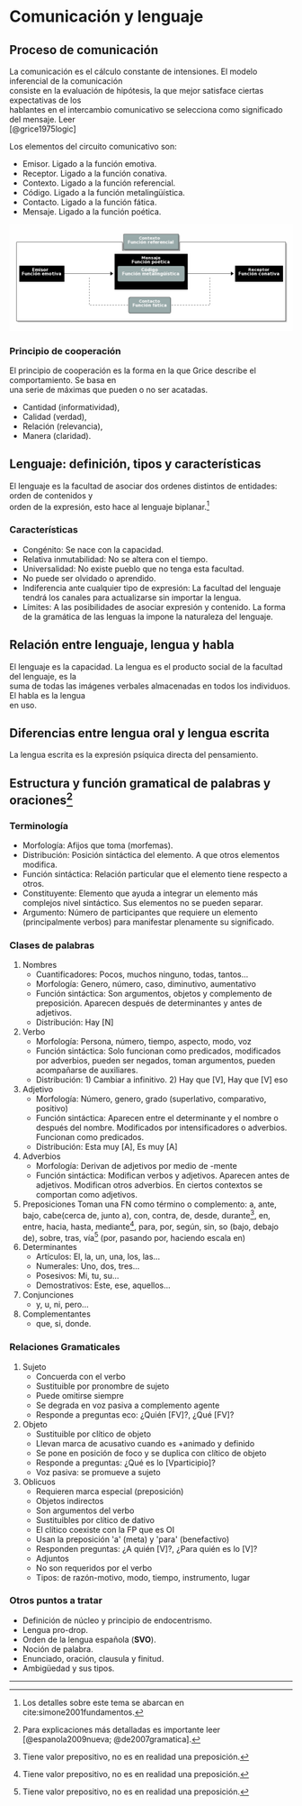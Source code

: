 # Comunicación y lenguaje

## Proceso de comunicación

La comunicación es el cálculo constante de intensiones. El modelo inferencial de la comunicación  
consiste en  la evaluación  de hipótesis,  la que  mejor satisface  ciertas expectativas  de los  
hablantes  en el  intercambio  comunicativo se  selecciona como  significado  del mensaje.  Leer  
\[@grice1975logic\]

Los elementos del circuito comunicativo son:

* Emisor. Ligado a la función emotiva.
* Receptor. Ligado a la función conativa.
* Contexto. Ligado a la función referencial.
* Código. Ligado a la función metalingüística.
* Contacto. Ligado a la función fática.
* Mensaje. Ligado a la función poética.

![img](../im/circuito.png)

### Principio de cooperación

El principio de cooperación  es la forma en la que Grice describe  el comportamiento. Se basa en  
una serie de máximas que pueden o no ser acatadas.

* Cantidad (informatividad),
* Calidad (verdad),
* Relación (relevancia),
* Manera (claridad).

## Lenguaje: definición, tipos y características

El lenguaje es la facultad de asociar dos  ordenes distintos de entidades: orden de contenidos y  
orden de la expresión,  esto hace al lenguaje biplanar.[^1]

### Características

* Congénito: Se nace con la capacidad.
* Relativa inmutabilidad: No se altera con el tiempo.
* Universalidad: No existe pueblo que no tenga esta facultad.
* No puede ser olvidado o aprendido.
* Indiferencia  ante cualquier tipo  de expresión: La facultad  del lenguaje tendrá  los canales
  para actualizarse sin importar la lengua.
* Límites: A las posibilidades de asociar expresión y contenido. La forma de la gramática de las
  lenguas la impone la naturaleza del lenguaje.

## Relación entre lenguaje, lengua y habla

El lenguaje es la capacidad. La lengua es el  producto social de la facultad del lenguaje, es la  
suma de todas las  imágenes verbales almacenadas en todos los individuos. El  habla es la lengua  
en uso.

## Diferencias entre lengua oral y lengua escrita

La lengua escrita es la expresión psíquica directa del pensamiento.

## Estructura y función gramatical de palabras y oraciones[^2]

### Terminología

* Morfología: Afijos que toma \(morfemas\).
* Distribución: Posición sintáctica del elemento. A que otros elementos modifica.
* Función sintáctica: Relación particular que el elemento tiene respecto a otros.
* Constituyente: Elemento que  ayuda a integrar un elemento más  complejos nivel sintáctico. Sus
  elementos no se pueden separar.
* Argumento: Número  de participantes  que requiere  un elemento  \(principalmente verbos\)  para
  manifestar plenamente su significado.

### Clases de palabras

1. Nombres
   * Cuantificadores: Pocos, muchos ninguno, todas, tantos...
   * Morfología: Genero, número, caso, diminutivo, aumentativo
   * Función sintáctica: Son argumentos, objetos y  complemento de preposición. Aparecen después de
     determinantes y antes de adjetivos.
   * Distribución: Hay \[N\]
2. Verbo
   * Morfología: Persona, número, tiempo, aspecto, modo, voz
   * Función  sintáctica: Solo funcionan  como predicados,  modificados por adverbios,  pueden ser
     negados, toman argumentos, pueden acompañarse de auxiliares.
   * Distribución: 1\) Cambiar a infinitivo. 2\) Hay que \[V\], Hay que \[V\] eso
3. Adjetivo
   * Morfología: Número, genero, grado \(superlativo, comparativo, positivo\)
   * Función  sintáctica:   Aparecen  entre  el  determinante  y  el   nombre  o  después  del
     nombre. Modificados por intensificadores o adverbios. Funcionan como predicados.
   * Distribución: Esta muy \[A\], Es muy \[A\]
4. Adverbios
   * Morfología: Derivan de adjetivos por medio de -mente
   * Función sintáctica:  Modifican verbos y adjetivos. Aparecen antes  de adjetivos. Modifican
     otros adverbios. En ciertos contextos se comportan como adjetivos.
5. Preposiciones
   Toman una FN como término o complemento: a, ante, bajo, cabe\(cerca de, junto a\), con, contra,
   de, desde,  durante[^3], en,  entre, hacia,  hasta, mediante[^4], para,  por, según,  sin, so
   \(bajo, debajo de\), sobre, tras, vía[^5] \(por, pasando por, haciendo escala en\)
6. Determinantes
   * Artículos: El, la, un, una, los, las...
   * Numerales: Uno, dos, tres...
   * Posesivos: Mi, tu, su...
   * Demostrativos: Este, ese, aquellos...
7. Conjunciones
   * y, u, ni, pero...
8. Complementantes
   * que, si, donde.

### Relaciones Gramaticales

1. Sujeto
   * Concuerda con el verbo
   * Sustituible por pronombre de sujeto
   * Puede omitirse siempre
   * Se degrada en voz pasiva a complemento agente
   * Responde a preguntas eco: ¿Quién \[FV\]?, ¿Qué \[FV\]?
2. Objeto
   * Sustituible por clítico de objeto
   * Llevan marca de acusativo cuando es +animado y definido
   * Se pone en posición de foco y se duplica con clítico de objeto
   * Responde a preguntas: ¿Qué es lo \[Vparticipio\]?
   * Voz pasiva: se promueve a sujeto
3. Oblicuos
   * Requieren marca especial \(preposición\)
   * Objetos indirectos
   * Son argumentos del verbo
   * Sustituibles por clítico de dativo
   * El clítico coexiste con la FP que es OI
   * Usan la preposición 'a' \(meta\) y 'para' \(benefactivo\)
   * Responden  preguntas: ¿A quién \[V\]?, ¿Para quién es lo \[V\]?
   * Adjuntos
   * No son requeridos por el verbo
   * Tipos: de razón-motivo, modo, tiempo, instrumento, lugar

### Otros puntos a tratar

* Definición de núcleo y principio de endocentrismo.
* Lengua pro-drop.
* Orden de la lengua española \(**SVO**\).
* Noción de palabra.
* Enunciado, oración, clausula y finitud.
* Ambigüedad y sus tipos.

___
[^1]: Los detalles sobre este tema se abarcan en cite:simone2001fundamentos.

[^2]: Para explicaciones más detalladas es importante leer \[@espanola2009nueva; @de2007gramatica\].

[^3]: Tiene valor prepositivo, no es en realidad una preposición.

[^4]: Tiene valor prepositivo, no es en realidad una preposición.

[^5]: Tiene valor prepositivo, no es en realidad una preposición.


